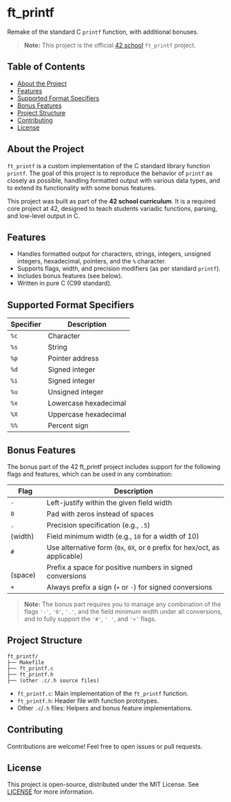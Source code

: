 # ft_printf

Remake of the standard C `printf` function, with additional bonuses.

> **Note:** This project is the official [42 school](https://42.fr) `ft_printf` project.

## Table of Contents

- [About the Project](#about-the-project)
- [Features](#features)
- [Supported Format Specifiers](#supported-format-specifiers)
- [Bonus Features](#bonus-features)
- [Project Structure](#project-structure)
- [Contributing](#contributing)
- [License](#license)

## About the Project

`ft_printf` is a custom implementation of the C standard library function `printf`. The goal of this project is to reproduce the behavior of `printf` as closely as possible, handling formatted output with various data types, and to extend its functionality with some bonus features.

This project was built as part of the **42 school curriculum**. It is a required core project at 42, designed to teach students variadic functions, parsing, and low-level output in C.

## Features

- Handles formatted output for characters, strings, integers, unsigned integers, hexadecimal, pointers, and the `%` character.
- Supports flags, width, and precision modifiers (as per standard `printf`).
- Includes bonus features (see below).
- Written in pure C (C99 standard).

## Supported Format Specifiers

| Specifier | Description             |
|-----------|------------------------|
| `%c`      | Character              |
| `%s`      | String                 |
| `%p`      | Pointer address        |
| `%d`      | Signed integer         |
| `%i`      | Signed integer         |
| `%u`      | Unsigned integer       |
| `%x`      | Lowercase hexadecimal  |
| `%X`      | Uppercase hexadecimal  |
| `%%`      | Percent sign           |

## Bonus Features

The bonus part of the 42 ft_printf project includes support for the following flags and features, which can be used in any combination:

| Flag        | Description                                                                |
|-------------|----------------------------------------------------------------------------|
| `-`         | Left-justify within the given field width                                  |
| `0`         | Pad with zeros instead of spaces                                           |
| `.`         | Precision specification (e.g., `.5`)                                       |
| (width)     | Field minimum width (e.g., `10` for a width of 10)                         |
| `#`         | Use alternative form (`0x`, `0X`, or `0` prefix for hex/oct, as applicable)|
| ` ` (space) | Prefix a space for positive numbers in signed conversions                  |
| `+`         | Always prefix a sign (`+` or `-`) for signed conversions                   |

> **Note:** The bonus part requires you to manage any combination of the flags `'-'`, `'0'`, `'.'`, and the field minimum width under all conversions, and to fully support the `'#'`, `' '`, and `'+'` flags.

## Project Structure

```
ft_printf/
├── Makefile
├── ft_printf.c
├── ft_printf.h
├── (other .c/.h source files)
```

- `ft_printf.c`: Main implementation of the `ft_printf` function.
- `ft_printf.h`: Header file with function prototypes.
- Other `.c`/`.h` files: Helpers and bonus feature implementations.

## Contributing

Contributions are welcome! Feel free to open issues or pull requests.

## License

This project is open-source, distributed under the MIT License. See [LICENSE](LICENSE) for more information.